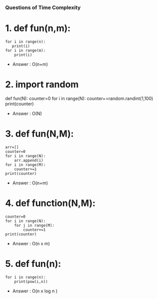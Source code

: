 ### Questions of Time Complexity

# 1. def fun(n,m):
    for i in range(n):
       print(i)
    for i in range(m):
        print(i)
- Answer : O(n+m)


# 2. import random
def fun(N):
    counter=0
    for i in range(N):
        counter+=random.randint(1,100)
    print(counter)
- Answer : O(N)


# 3. def fun(N,M):
    arr=[]
    counter=0
    for i in range(N):
        arr.append(i)
    for i in range(M):
        counter+=1
    print(counter)
- Answer : O(n+m)


# 4. def function(N,M):
    counter=0
    for i in range(N):
        for j in range(M):
            counter+=1
    print(counter)
- Answer : O(n x m)


# 5. def fun(n):
    for i in range(n):
        print(pow(i,n))
- Answer : O(n x log n )
  
